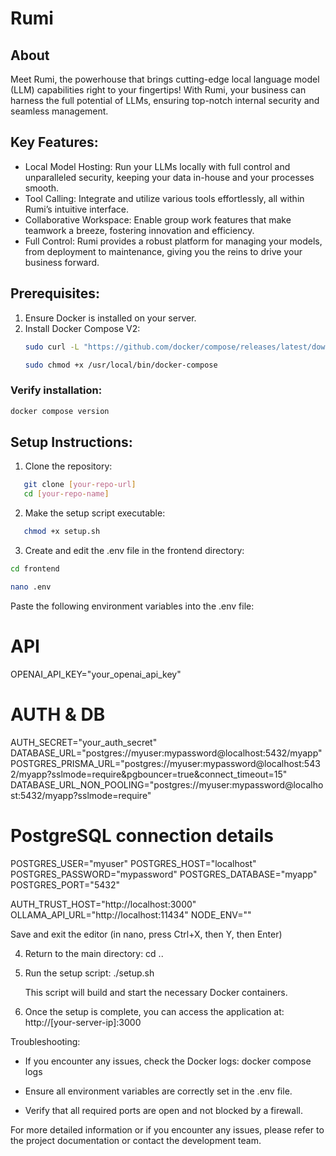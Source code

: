 # Rumi

## About
Meet Rumi, the powerhouse that brings cutting-edge local language model (LLM) capabilities right to your fingertips! With Rumi, your business can harness the full potential of LLMs, ensuring top-notch internal security and seamless management.

## Key Features:

- Local Model Hosting: Run your LLMs locally with full control and unparalleled security, keeping your data in-house and your processes smooth.
- Tool Calling: Integrate and utilize various tools effortlessly, all within Rumi’s intuitive interface.
- Collaborative Workspace: Enable group work features that make teamwork a breeze, fostering innovation and efficiency.
- Full Control: Rumi provides a robust platform for managing your models, from deployment to maintenance, giving you the reins to drive your business forward. 

## Prerequisites:
1. Ensure Docker is installed on your server.
2. Install Docker Compose V2:
   ```bash
   sudo curl -L "https://github.com/docker/compose/releases/latest/download/docker-compose-$(uname -s)-$(uname -m)" -o /usr/local/bin/docker-compose
   ```
   ```bash
   sudo chmod +x /usr/local/bin/docker-compose
   ```
### Verify installation:
   ```bash
   docker compose version
   ```

## Setup Instructions:

1. Clone the repository:
```bash
   git clone [your-repo-url]
   cd [your-repo-name]
```

2. Make the setup script executable:
```bash
   chmod +x setup.sh
```

3. Create and edit the .env file in the frontend directory:
```bash
cd frontend
```
```bash
nano .env
```

   Paste the following environment variables into the .env file:

   # API
   OPENAI_API_KEY="your_openai_api_key"

   # AUTH & DB
   AUTH_SECRET="your_auth_secret"
   DATABASE_URL="postgres://myuser:mypassword@localhost:5432/myapp"
   POSTGRES_PRISMA_URL="postgres://myuser:mypassword@localhost:5432/myapp?sslmode=require&pgbouncer=true&connect_timeout=15"
   DATABASE_URL_NON_POOLING="postgres://myuser:mypassword@localhost:5432/myapp?sslmode=require"

   # PostgreSQL connection details
   POSTGRES_USER="myuser"
   POSTGRES_HOST="localhost"
   POSTGRES_PASSWORD="mypassword"
   POSTGRES_DATABASE="myapp"
   POSTGRES_PORT="5432"

   AUTH_TRUST_HOST="http://localhost:3000"
   OLLAMA_API_URL="http://localhost:11434"
   NODE_ENV=""

   Save and exit the editor (in nano, press Ctrl+X, then Y, then Enter)

4. Return to the main directory:
   cd ..

5. Run the setup script:
   ./setup.sh

   This script will build and start the necessary Docker containers.

6. Once the setup is complete, you can access the application at:
   http://[your-server-ip]:3000

Troubleshooting:
- If you encounter any issues, check the Docker logs:
  docker compose logs

- Ensure all environment variables are correctly set in the .env file.
- Verify that all required ports are open and not blocked by a firewall.

For more detailed information or if you encounter any issues, please refer to the project documentation or contact the development team.